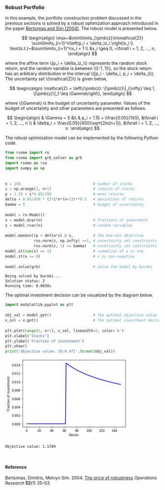 <script src="https://cdn.mathjax.org/mathjax/latest/MathJax.js?config=TeX-AMS-MML_HTMLorMML" type="text/javascript"></script>

### Robust Portfolio

In this example, the portfolio construction problem discussed in the previous sections is solved by a robust optimization approach introduced in the paper [Bertsimas and Sim (2004)](#ref1). The robust model is presented below.

$$
\begin{align}
\max~&\min\limits_{\pmb{z}\in\mathcal{Z}} \sum\limits_{i=1}^n\left(p_i + \delta_iz_i \right)x_i \\
\text{s.t.}~&\sum\limits_{i=1}^nx_i = 1 \\
&x_i \geq 0, ~\forall i = 1, 2, ..., n,
\end{align}
$$

where the affine term \\(p_i + \delta_iz_i\\) represents the random stock return, and the random variable is between \\([-1, 1]\\), so the stock return has an arbitrary distribution in the interval \\([p_i - \delta_i, p_i + \delta_i]\\). The uncertainty set \\(\mathcal{Z}\\) is given below,

$$
\begin{align}
\mathcal{Z} = \left\{\pmb{z}: \|\pmb{z}\|_{\infty} \leq 1, \|\pmb{z}\|_1 \leq \Gamma\right\},
\end{align}
$$

where \\(\Gamma\\) is the budget of uncertainty parameter. Values of the budget of uncertainty and other parameters are presented as follows.

$$
\begin{align}
& \Gamma = 5 &\\
& p_i = 1.15 + i\frac{0.05}{150}, &\forall i = 1, 2, ..., n \\
& \delta_i = \frac{0.05}{450}\sqrt{2in(n+1)}, &\forall i = 1, 2, ..., n.
\end{align}
$$

The robust optimization model can be implemented by the following Python code.


```python
from rsome import ro
from rsome import grb_solver as grb
import rsome as rso
import numpy as np


n = 150                                 # number of stocks
i = np.arange(1, n+1)                   # indices of stocks
p = 1.15 + i*0.05/150                   # mean returns
delta = 0.05/450 * (2*i*n*(n+1))**0.5   # deviations of returns
Gamma = 5                               # budget of uncertainty

model = ro.Model()              
x = model.dvar(n)                       # fractions of investment
z = model.rvar(n)                       # random variables

model.maxmin((p + delta*z) @ x,         # the max-min objective
             rso.norm(z, np.infty) <=1, # uncertainty set constraints
             rso.norm(z, 1) <= Gamma)   # uncertainty set constraints
model.st(sum(x) == 1)                   # summation of x is one
model.st(x >= 0)                        # x is non-negative

model.solve(grb)                        # solve the model by Gurobi
```

    Being solved by Gurobi...
    Solution status: 2
    Running time: 0.0038s


The optimal investment decision can be visualized by the diagram below.


```python
import matplotlib.pyplot as plt

obj_val = model.get()                   # the optimal objective value
x_sol = x.get()                         # the optimal investment decision

plt.plot(range(1, n+1), x_sol, linewidth=2, color='b')
plt.xlabel('Stocks')
plt.ylabel('Fraction of investment')
plt.show()
print('Objective value: {0:0.4f}'.format(obj_val))
```

![png](example_ro.png)


    Objective value: 1.1709


<br>

#### Reference

<a id="ref1"></a>

Bertsimas, Dimitris, Melvyn Sim. 2004. [The price of robustness](https://pubsonline.informs.org/doi/abs/10.1287/opre.1030.0065) <i>Operations Research</i> <b>52</b>(1) 35–53.
